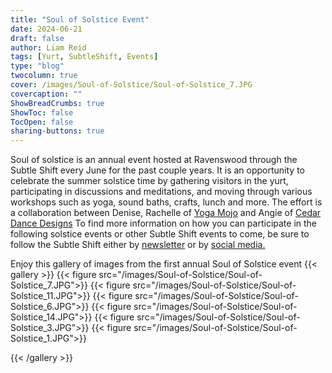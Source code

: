 ```yaml
---
title: "Soul of Solstice Event"
date: 2024-06-21
draft: false
author: Liam Reid
tags: [Yurt, SubtleShift, Events]
type: "blog"
twocolumn: true
cover: /images/Soul-of-Solstice/Soul-of-Solstice_7.JPG
covercaption: ""
ShowBreadCrumbs: true
ShowToc: false
TocOpen: false
sharing-buttons: true
---
```

<span class="drop-cap">S</span>oul of solstice is an annual event hosted at Ravenswood through the Subtle Shift every June for the past couple years. It is an opportunity to celebrate the summer solstice time by gathering visitors in the yurt, participating in discussions and meditations, and moving through various workshops such as yoga, sound baths, crafts, lunch and more. The effort is a collaboration between Denise, Rachelle of [Yoga Mojo](https://www.facebook.com/ShellsYogaMojo) and Angie of [Cedar Dance Designs](https://www.facebook.com/11angiemacarthur) To find more information on how you can participate in the following solstice events or other Subtle Shift events to come, be sure to follow the Subtle Shift either by [newsletter](https://thesubtleshift.ca/all-posts/) or by [social media.](https://www.facebook.com/thesubtleshift)

Enjoy this gallery of images from the first annual Soul of Solstice event
{{< gallery >}}
{{< figure src="/images/Soul-of-Solstice/Soul-of-Solstice_7.JPG">}}
{{< figure src="/images/Soul-of-Solstice/Soul-of-Solstice_11.JPG">}}
{{< figure src="/images/Soul-of-Solstice/Soul-of-Solstice_6.JPG">}}
{{< figure src="/images/Soul-of-Solstice/Soul-of-Solstice_14.JPG">}}
{{< figure src="/images/Soul-of-Solstice/Soul-of-Solstice_3.JPG">}}
{{< figure src="/images/Soul-of-Solstice/Soul-of-Solstice_1.JPG">}}

{{< /gallery >}}